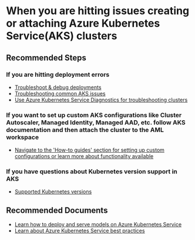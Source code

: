 <properties
    pageTitle="Issues with creating or attaching Azure Kubernetes Service clusters"
    description="Article on issues creating or attaching Azure Kubernetes Service clusters"
    service="microsoft.machinelearning"
    resource="Microsoft.MachineLearningServices/workspaces/computes"
    authors="sauryadas"
    ms.author="saudas"
    selfHelpType="generic"
    articleId="microsoft-machinelearning-amlcompute-aks-create-attach.md"
    supportTopicIds="32746413"
    productPesIds="16644"
    cloudEnvironments="public, fairfax, mooncake, usnat, ussec"
	ownershipId="AzureML_AzureMachineLearningServices"
/>

# When you are hitting issues creating or attaching Azure Kubernetes Service(AKS) clusters

## **Recommended Steps**

### If you are hitting deployment errors

* [Troubleshoot & debug deployments](https://docs.microsoft.com/azure/machine-learning/how-to-troubleshoot-deployment)
* [Troubleshooting common AKS issues](https://docs.microsoft.com/azure/aks/troubleshooting)
* [Use Azure Kubernetes Service Diagnostics for troubleshooting clusters](https://docs.microsoft.com/azure/aks/concepts-diagnostics)

### If you want to set up custom AKS configurations like Cluster Autoscaler, Managed Identity, Managed AAD, etc. follow AKS documentation and then attach the cluster to the AML workspace

* [Navigate to the 'How-to guides' section for setting up custom configurations or learn more about functionality available](https://docs.microsoft.com/azure/aks/kubernetes-walkthrough)

### If you have questions about Kubernetes version support in AKS

* [Supported Kubernetes versions](https://docs.microsoft.com/azure/aks/supported-kubernetes-versions)

## **Recommended Documents**

* [Learn how to deploy and serve models on Azure Kubernetes Service](https://docs.microsoft.com/azure/machine-learning/how-to-deploy-azure-kubernetes-service)
* [Learn about Azure Kubernetes Service best practices](https://docs.microsoft.com/azure/aks/best-practices)
